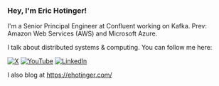 ### Hey, I'm Eric Hotinger!

I'm a Senior Principal Engineer at Confluent working on Kafka. Prev: Amazon Web Services (AWS) and Microsoft Azure.

I talk about distributed systems & computing. You can follow me here:

[![X](https://img.shields.io/badge/Twitter-black.svg?logo=X&logoColor=white&style=flat)](https://x.com/ehotinger) [![YouTube](https://img.shields.io/badge/YouTube-%23FF0000.svg?logo=YouTube&logoColor=white&style=flat)](https://www.youtube.com/@EricDoesTech/) [![LinkedIn](https://img.shields.io/badge/LinkedIn-%230077B5.svg?logo=linkedin&logoColor=white&style=flat)](https://www.linkedin.com/in/eric-hotinger-9b7b2b52/)

I also blog at https://ehotinger.com/
